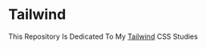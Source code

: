 # Tailwind

This Repository Is Dedicated To My <a href="https://tailwindcss.com/">Tailwind</a> CSS Studies
